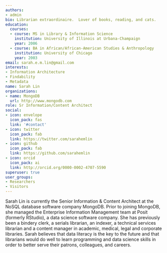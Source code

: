 ```yaml
---
authors:
- admin
bio: Librarian extraordinaire.  Lover of books, reading, and cats.
education:
  courses:
  - course: MS in Library & Information Science
    institution: University of Illinois at Urbana-Champaign
    year: 2006
  - course: BA in African/African-American Studies & Anthropology
    institution: University of Chicago
    year: 2003
email: sarah.e.m.lin@gmail.com
interests:
- Information Architecture
- Findability
- Metadata
name: Sarah Lin
organizations:
- name: MongoDB
  url: http://www.mongodb.com
role: Sr Information/Content Architect
social:
- icon: envelope
  icon_pack: fas
  link: '#contact'
- icon: twitter
  icon_pack: fab
  link: https://twitter.com/sarahemlin
- icon: github
  icon_pack: fab
  link: https://github.com/sarahemlin
- icon: orcid
  icon_pack: ai
  link: http://orcid.org/0000-0002-4707-5590
superuser: true
user_groups:
- Researchers
- Visitors
---
```


Sarah Lin is currently the Senior Information & Content Architect at the NoSQL database software company MongoDB.  Prior to joining MongoDB, she managed the Enterprise Information Management team at Posit (formerly RStudio), a data science software company. She has previously been a bindery clerk, a serials librarian, an indexer, a technical services librarian and a content manager in academic, medical, legal and corporate libraries. Sarah believes that data literacy is the key to the future and that librarians would do well to learn programming and data science skills in order to better serve their patrons, colleagues, and careers.
